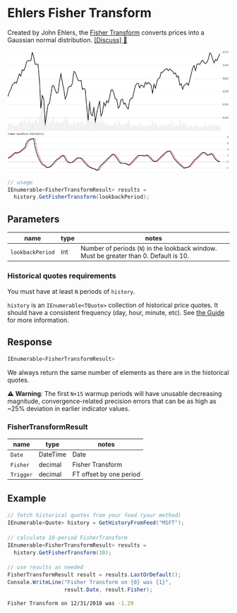 # Ehlers Fisher Transform

Created by John Ehlers, the [Fisher Transform](https://www.investopedia.com/terms/f/fisher-transform.asp) converts prices into a Gaussian normal distribution.
[[Discuss] :speech_balloon:](https://github.com/DaveSkender/Stock.Indicators/discussions/409 "Community discussion about this indicator")

![image](chart.png)

```csharp
// usage
IEnumerable<FisherTransformResult> results =
  history.GetFisherTransform(lookbackPeriod);  
```

## Parameters

| name | type | notes
| -- |-- |--
| `lookbackPeriod` | int | Number of periods (`N`) in the lookback window.  Must be greater than 0.  Default is 10.

### Historical quotes requirements

You must have at least `N` periods of `history`.

`history` is an `IEnumerable<TQuote>` collection of historical price quotes.  It should have a consistent frequency (day, hour, minute, etc).  See [the Guide](../../docs/GUIDE.md) for more information.

## Response

```csharp
IEnumerable<FisherTransformResult>
```

We always return the same number of elements as there are in the historical quotes.

:warning: **Warning**: The first `N+15` warmup periods will have unusable decreasing magnitude, convergence-related precision errors that can be as high as ~25% deviation in earlier indicator values.

### FisherTransformResult

| name | type | notes
| -- |-- |--
| `Date` | DateTime | Date
| `Fisher` | decimal | Fisher Transform
| `Trigger` | decimal | FT offset by one period

## Example

```csharp
// fetch historical quotes from your feed (your method)
IEnumerable<Quote> history = GetHistoryFromFeed("MSFT");

// calculate 10-period FisherTransform
IEnumerable<FisherTransformResult> results =
  history.GetFisherTransform(10);

// use results as needed
FisherTransformResult result = results.LastOrDefault();
Console.WriteLine("Fisher Transform on {0} was {1}",
                  result.Date, result.Fisher);
```

```bash
Fisher Transform on 12/31/2018 was -1.29
```

